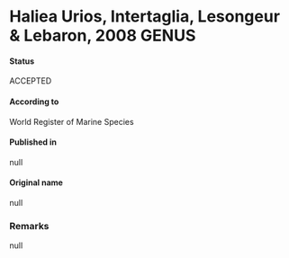 Haliea Urios, Intertaglia, Lesongeur & Lebaron, 2008 GENUS
=======

#### Status
ACCEPTED

#### According to
World Register of Marine Species

#### Published in
null

#### Original name
null

### Remarks
null